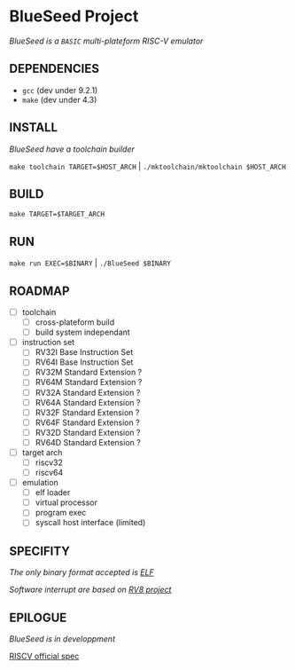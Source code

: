 # BlueSeed Project

*_BlueSeed is a `BASIC` multi-plateform RISC-V emulator_*

## DEPENDENCIES

- `gcc` (dev under 9.2.1)
- `make` (dev under 4.3)

## INSTALL

_BlueSeed have a toolchain builder_

`make toolchain TARGET=$HOST_ARCH` | `./mktoolchain/mktoolchain $HOST_ARCH`

## BUILD

`make TARGET=$TARGET_ARCH`


## RUN

`make run EXEC=$BINARY` | `./BlueSeed $BINARY`


## ROADMAP

- [ ] toolchain
  - [ ] cross-plateform build
  - [ ] build system independant
- [ ] instruction set
  - [ ] RV32I Base Instruction Set
  - [ ] RV64I Base Instruction Set
  - [ ] RV32M Standard Extension ?
  - [ ] RV64M Standard Extension ?
  - [ ] RV32A Standard Extension ?
  - [ ] RV64A Standard Extension ?
  - [ ] RV32F Standard Extension ?
  - [ ] RV64F Standard Extension ?
  - [ ] RV32D Standard Extension ?
  - [ ] RV64D Standard Extension ?
- [ ] target arch
  - [ ] riscv32
  - [ ] riscv64
- [ ] emulation
  - [ ] elf loader
  - [ ] virtual processor
  - [ ] program exec
  - [ ] syscall host interface (limited)

## SPECIFITY

_The only binary format accepted is [ELF](https://refspecs.linuxbase.org/LSB_3.0.0/LSB-PDA/LSB-PDA/generic-elf.html)_

_Software interrupt are based on [RV8 project](https://rv8.io/syscalls.html)_


## EPILOGUE

_BlueSeed is in developpment_

[RISCV official spec](https://content.riscv.org/wp-content/uploads/2017/05/riscv-spec-v2.2.pdf)